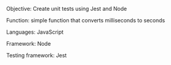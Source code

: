 Objective: Create unit tests using Jest and Node

Function: simple function that converts milliseconds to seconds

Languages: JavaScript

Framework: Node

Testing framework: Jest
